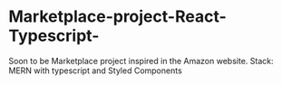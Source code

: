 # Marketplace-project-React-Typescript-
Soon to be Marketplace project inspired in the Amazon website. Stack: MERN with typescript and Styled Components
